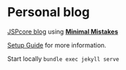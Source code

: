 # Personal blog

[JSPcore blog](https://jspcore.com) using **[Minimal Mistakes](http://mmistakes.github.io/minimal-mistakes)**


[Setup Guide](http://mmistakes.github.io/minimal-mistakes/theme-setup/) for more information.

Start locally `bundle exec jekyll serve`
